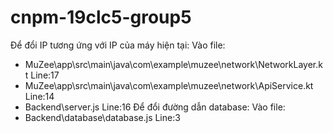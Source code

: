 # cnpm-19clc5-group5
Để đổi IP tương ứng với IP của máy hiện tại:
 Vào file:
 + MuZee\app\src\main\java\com\example\muzee\network\NetworkLayer.kt Line:17
 + MuZee\app\src\main\java\com\example\muzee\network\ApiService.kt Line:14
 + Backend\server.js Line:16 
Để đổi đường dẫn database:
 Vào file:
 + Backend\database\database.js Line:3